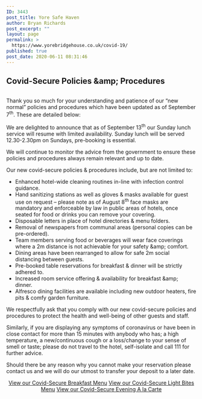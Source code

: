 ```yaml
---
ID: 3443
post_title: Yore Safe Haven
author: Bryan Richards
post_excerpt: ""
layout: page
permalink: >
  https://www.yorebridgehouse.co.uk/covid-19/
published: true
post_date: 2020-06-11 08:31:46
---
```

<div class="section-title section-title-followed-by-content covid-head">
<h2 id="good-to-go">Covid-Secure Policies &amp;amp; Procedures</h2>
<p class="good-to-go"><a href="https://www.yorebridgehouse.co.uk/downloads/Good-To-Go-certificate.pdf"><img src="https://www.yorebridgehouse.co.uk/wp-content/uploads/2018/12/good_to_go_certificate.jpg" alt=""></a></p>
</div>
Thank you so much for your understanding and patience of our “new normal” policies and procedures which have been updated as of  September 7<sup>th</sup>. These are detailed below:

We are delighted to announce that as of September 13<sup>th</sup> our Sunday lunch service will resume with limited availability. Sunday lunch will be served 12.30-2.30pm on Sundays, pre-booking is essential. 

We will continue to monitor the advice from the government to ensure these policies and procedures always remain relevant and up to date.

Our new covid-secure policies &amp; procedures include, but are not limited to:
<ul class="bulet">
 	<li>Enhanced hotel-wide cleaning routines in-line with infection control guidance.</li>
 	<li>Hand sanitizing stations as well as gloves &amp; masks available for guest use on request – please note as of August 8<sup>th</sup> face masks are mandatory and enforceable by law in public areas of hotels, once seated for food or drinks you can remove your covering.</li>
 	<li>Disposable letters in place of hotel directories &amp; menu folders.</li>
 	<li>Removal of newspapers from communal areas (personal copies can be pre-ordered).</li>
 	<li>Team members serving food or beverages will wear face coverings where a 2m distance is not achievable for your safety &amp;amp; comfort.</li>
 	<li>Dining areas have been rearranged to allow for safe 2m social distancing between guests.</li>
 	<li>Pre-booked table reservations for breakfast &amp; dinner will be strictly adhered to.</li>
 	<li>Increased room service offering &amp; availability for breakfast &amp;amp; dinner.</li>
 	<li>Alfresco dining facilities are available including new outdoor heaters, fire pits &amp; comfy garden furniture.</li>
 </ul>
We respectfully ask that you comply with our new covid-secure policies and procedures to protect the health and well-being of other guests and staff. 

Similarly, if you are displaying any symptoms of coronavirus or have been in close contact for more than 15 minutes with anybody who has; a high temperature, a new/continuous cough or a loss/change to your sense of smell or taste; please do not travel to the hotel, self-isolate and call 111 for further advice.

Should there be any reason why you cannot make your reservation please contact us and we will do our utmost to transfer your deposit to a later date.


<p id="sample-menu" style="text-align: center;" >
<a class="button bf_menu" href="/breakfast-menu/">View our Covid-Secure Breakfast Menu</a> 
<a class="button lb_menu" href="/light-bites/">View our Covid-Secure Light Bites Menu</a>
<a class="button eac_menu" href="/evening-carte/">View our Covid-Secure Evening A la Carte</a></p>